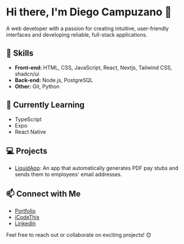 # Hi there, I'm Diego Campuzano 👋

A web developer with a passion for creating intuitive, user-friendly interfaces and developing reliable, full-stack applications.

## 🚀 Skills
- **Front-end:** HTML, CSS, JavaScript, React, Nextjs, Tailwind CSS, shadcn/ui
- **Back-end:** Node.js, PostgreSQL
- **Other:** Git, Python

## 🌱 Currently Learning
- TypeScript
- Expo
- React Native

## 💻 Projects
- [LiquidApp](link-to-your-project-1): An app that automatically generates PDF pay stubs and sends them to employees' email addresses.


## 📫 Connect with Me
- [Portfolio](https://www.diegocampuzano.me)
- [iCodeThis](https://icodethis.com/hermani)
- [LinkedIn](https://www.linkedin.com/in/diegocampuzano/)


Feel free to reach out or collaborate on exciting projects! 😊
